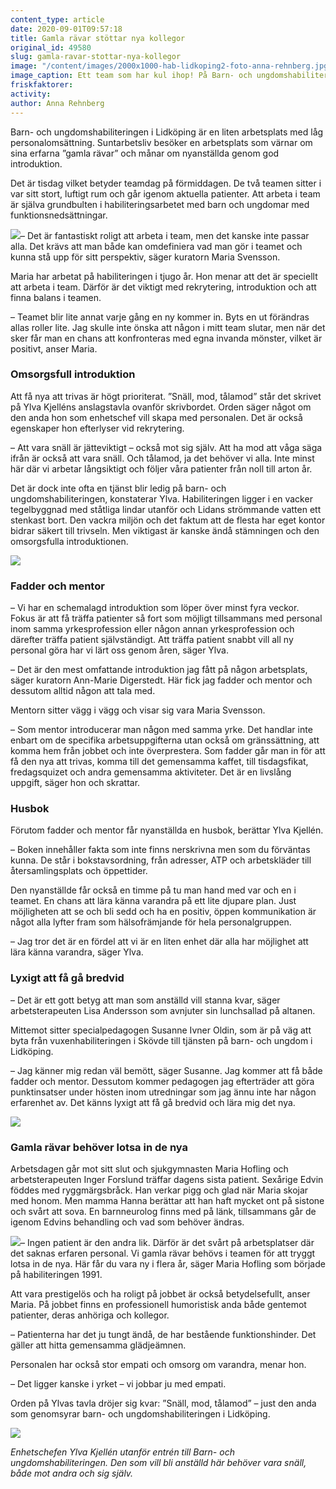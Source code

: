 ```yaml
---
content_type: article
date: 2020-09-01T09:57:18
title: Gamla rävar stöttar nya kollegor
original_id: 49580
slug: gamla-ravar-stottar-nya-kollegor
image: "/content/images/2000x1000-hab-lidkoping2-foto-anna-rehnberg.jpg"
image_caption: Ett team som har kul ihop! På Barn- och ungdomshabiliteringen i Lidköping tar man hand om varandra, och alldeles särskilt om de nyanställda. En bra introduktion är viktig för att kunna jobba bra ihop, menar de.
friskfaktorer:
activity:
author: Anna Rehnberg
---
```


Barn- och ungdomshabiliteringen i Lidköping är en liten arbetsplats med låg personalomsättning. Suntarbetsliv besöker en arbetsplats som värnar om sina erfarna ”gamla rävar” och månar om nyanställda genom god introduktion.

Det är tisdag vilket betyder teamdag på förmiddagen. De två teamen sitter i var sitt stort, luftigt rum och går igenom aktuella patienter. Att arbeta i team är själva grundbulten i habiliteringsarbetet med barn och ungdomar med funktionsnedsättningar.

[![](https://www.suntarbetsliv.se/wp-content/uploads/2020/08/200x220-maria-svensson-foto-anna-rehnberg.jpg)](https://www.suntarbetsliv.se/wp-content/uploads/2020/08/200x220-maria-svensson-foto-anna-rehnberg.jpg)– Det är fantastiskt roligt att arbeta i team, men det kanske inte passar alla. Det krävs att man både kan omdefiniera vad man gör i teamet och kunna stå upp för sitt perspektiv, säger kuratorn Maria Svensson.

Maria har arbetat på habiliteringen i tjugo år. Hon menar att det är speciellt att arbeta i team. Därför är det viktigt med rekrytering, introduktion och att finna balans i teamen.

– Teamet blir lite annat varje gång en ny kommer in. Byts en ut förändras allas roller lite. Jag skulle inte önska att någon i mitt team slutar, men när det sker får man en chans att konfronteras med egna invanda mönster, vilket är positivt, anser Maria.

### Omsorgsfull introduktion

Att få nya att trivas är högt prioriterat. ”Snäll, mod, tålamod” står det skrivet på Ylva Kjelléns anslagstavla ovanför skrivbordet. Orden säger något om den anda hon som enhetschef vill skapa med personalen. Det är också egenskaper hon efterlyser vid rekrytering.

– Att vara snäll är jätteviktigt – också mot sig själv. Att ha mod att våga säga ifrån är också att vara snäll. Och tålamod, ja det behöver vi alla. Inte minst här där vi arbetar långsiktigt och följer våra patienter från noll till arton år.

Det är dock inte ofta en tjänst blir ledig på barn- och ungdomshabiliteringen, konstaterar Ylva. Habiliteringen ligger i en vacker tegelbyggnad med ståtliga lindar utanför och Lidans strömmande vatten ett stenkast bort. Den vackra miljön och det faktum att de flesta har eget kontor bidrar säkert till trivseln. Men viktigast är kanske ändå stämningen och den omsorgsfulla introduktionen.

[![](https://www.suntarbetsliv.se/wp-content/uploads/2020/08/750x400-teammote-hab-lidkoping-foto-anna-rehnberg.jpg)](https://www.suntarbetsliv.se/wp-content/uploads/2020/08/750x400-teammote-hab-lidkoping-foto-anna-rehnberg.jpg)

### Fadder och mentor

– Vi har en schemalagd introduktion som löper över minst fyra veckor. Fokus är att få träffa patienter så fort som möjligt tillsammans med personal inom samma yrkesprofession eller någon annan yrkesprofession och därefter träffa patient självständigt. Att träffa patient snabbt vill all ny personal göra har vi lärt oss genom åren, säger Ylva.

– Det är den mest omfattande introduktion jag fått på någon arbetsplats, säger kuratorn Ann-Marie Digerstedt. Här fick jag fadder och mentor och dessutom alltid någon att tala med.

Mentorn sitter vägg i vägg och visar sig vara Maria Svensson.

– Som mentor introducerar man någon med samma yrke. Det handlar inte enbart om de specifika arbetsuppgifterna utan också om gränssättning, att komma hem från jobbet och inte överprestera. Som fadder går man in för att få den nya att trivas, komma till det gemensamma kaffet, till tisdagsfikat, fredagsquizet och andra gemensamma aktiviteter. Det är en livslång uppgift, säger hon och skrattar.

### Husbok

Förutom fadder och mentor får nyanställda en husbok, berättar Ylva Kjellén.

– Boken innehåller fakta som inte finns nerskrivna men som du förväntas kunna. De står i bokstavsordning, från adresser, ATP och arbetskläder till återsamlingsplats och öppettider.

Den nyanställde får också en timme på tu man hand med var och en i teamet. En chans att lära känna varandra på ett lite djupare plan. Just möjligheten att se och bli sedd och ha en positiv, öppen kommunikation är något alla lyfter fram som hälsofrämjande för hela personalgruppen.

– Jag tror det är en fördel att vi är en liten enhet där alla har möjlighet att lära känna varandra, säger Ylva.

### Lyxigt att få gå bredvid

– Det är ett gott betyg att man som anställd vill stanna kvar, säger arbetsterapeuten Lisa Andersson som avnjuter sin lunchsallad på altanen.

Mittemot sitter specialpedagogen Susanne Ivner Oldin, som är på väg att byta från vuxenhabiliteringen i Skövde till tjänsten på barn- och ungdom i Lidköping.

– Jag känner mig redan väl bemött, säger Susanne. Jag kommer att få både fadder och mentor. Dessutom kommer pedagogen jag efterträder att göra punktinsatser under hösten inom utredningar som jag ännu inte har någon erfarenhet av. Det känns lyxigt att få gå bredvid och lära mig det nya.

[![](https://www.suntarbetsliv.se/wp-content/uploads/2020/08/750x400-susanne-ivner-oldin-lisa-andersson-foto-anna-rehnberg.jpg)](https://www.suntarbetsliv.se/wp-content/uploads/2020/08/750x400-susanne-ivner-oldin-lisa-andersson-foto-anna-rehnberg.jpg)

### Gamla rävar behöver lotsa in de nya

Arbetsdagen går mot sitt slut och sjukgymnasten Maria Hofling och arbetsterapeuten Inger Forslund träffar dagens sista patient. Sexårige Edvin föddes med ryggmärgsbråck. Han verkar pigg och glad när Maria skojar med honom. Men mamma Hanna berättar att han haft mycket ont på sistone och svårt att sova. En barnneurolog finns med på länk, tillsammans går de igenom Edvins behandling och vad som behöver ändras.

[![](https://www.suntarbetsliv.se/wp-content/uploads/2020/08/200x220-maria-hovling-foto-anna-rehnberg.jpg)](https://www.suntarbetsliv.se/wp-content/uploads/2020/08/200x220-maria-hovling-foto-anna-rehnberg.jpg)– Ingen patient är den andra lik. Därför är det svårt på arbetsplatser där det saknas erfaren personal. Vi gamla rävar behövs i teamen för att tryggt lotsa in de nya. Här får du vara ny i flera år, säger Maria Hofling som började på habiliteringen 1991.

Att vara prestigelös och ha roligt på jobbet är också betydelsefullt, anser Maria. På jobbet finns en professionell humoristisk anda både gentemot patienter, deras anhöriga och kollegor.

– Patienterna har det ju tungt ändå, de har bestående funktionshinder. Det gäller att hitta gemensamma glädjeämnen.

Personalen har också stor empati och omsorg om varandra, menar hon.

– Det ligger kanske i yrket – vi jobbar ju med empati.

Orden på Ylvas tavla dröjer sig kvar: ”Snäll, mod, tålamod” – just den anda som genomsyrar barn- och ungdomshabiliteringen i Lidköping.

[![](https://www.suntarbetsliv.se/wp-content/uploads/2020/08/750x400-ylva-kjellen-foto-anna-rehnberg.jpg)](https://www.suntarbetsliv.se/wp-content/uploads/2020/08/750x400-ylva-kjellen-foto-anna-rehnberg.jpg)

_Enhetschefen Ylva Kjellén utanför entrén till Barn- och ungdomshabiliteringen. Den som vill bli anställd här behöver vara snäll, både mot andra och sig själv._

